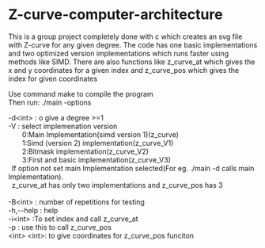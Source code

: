 # Z-curve-computer-architecture
This is a group project completely done with c which creates an svg file with Z-curve for any given degree. The code has one basic implementations and two optimized version implementations which runs faster using methods like SIMD. There are also functions like z_curve_at which gives the x and y coordinates for a given index and z_curve_pos which gives the index for given coordinates<br>

Use command make to compile the program <br>
Then run: ./main -options

-d\<int>    : o give a degree >=1 <br>
-V<int>    : select implemenation version <br>
		&emsp;&emsp;0:Main Implementation(simd version 1)(z_curve)<br>
		&emsp;&emsp;1:Simd (version 2) implementation(z_curve_V1)<br>
		&emsp;&emsp;2:Bitmask implementation(z_curve_V2)<br>
 		&emsp;&emsp;3:First and basic implementation(z_curve_V3)<br>
		&ensp;If option not set main Implementation selected(For eg. ./main -d<int> calls main Implementation).<br>
		&ensp;z_curve_at has only two implementations and z_curve_pos has 3<br><br>
-B\<int>    : number of repetitions for testing <br>
-h,--help  : help <br>
-i\<int>    :To set index and call z_curve_at <br>
-p         : use this to call z_curve_pos <br>
\<int> \<int>: to give coordinates for z_curve_pos funciton
